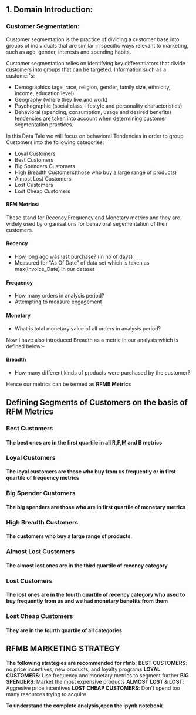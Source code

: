 ## 1. Domain Introduction: 
### Customer Segmentation:
Customer segmentation is the practice of dividing a customer base into groups of individuals that are similar in specific ways relevant to marketing, such as age, gender, interests and spending habits.

Customer segmentation relies on identifying key differentiators that divide customers into groups that can be targeted. Information such as a customer's: 

- Demographics (age, race, religion, gender, family size, ethnicity, income, education level)
- Geography (where they live and work)
- Psychographic (social class, lifestyle and personality characteristics) 
- Behavioral (spending, consumption, usage and desired benefits) tendencies 
are taken into account when determining customer segmentation practices.

In this Data Tale we will focus on behavioral Tendencies in order to group Customers into the following categories:
- Loyal Customers
- Best Customers
- Big Spenders Customers
- High Breadth Customers(those who buy a large range of products)
- Almost Lost Customers
- Lost Customers
- Lost Cheap Customers


#### RFM Metrics:
These stand for Recency,Frequency and Monetary metrics and they are widely used by organisations for behavioral segementation of their customers.

#### Recency
- How long ago was last purchase? (in no of days)
- Measured for “As Of Date” of data set which is taken as max(Invoice_Date) in our dataset

#### Frequency
- How many orders in analysis period?
- Attempting to measure engagement

#### Monetary
- What is total monetary value of all orders in analysis period?

Now I have also introduced Breadth as a metric in our analysis which is defined below:-

#### Breadth
- How many different kinds of products were purchased by the customer?

Hence our metrics can be termed as **RFMB Metrics**
## Defining Segments of Customers on the basis of RFM Metrics

### **Best Customers**
#### The best ones are in the first quartile in all R,F,M and B metrics

### **Loyal Customers**
#### The loyal customers are those who buy from us frequently or in first quartile of frequency metrics

### **Big Spender Customers**
#### The big spenders are those who are in first quartile of monetary metrics

### **High Breadth Customers**
#### The customers who buy a large range of products.

### **Almost Lost Customers**
#### The almost lost ones are in the third quartile of recency category

### **Lost Customers**
#### The lost ones are in the fourth quartile of recency category who used to buy frequently from us and we had monetary benefits from them

### **Lost Cheap Customers**
#### They are in the fourth quartile of all categories

## RFMB MARKETING STRATEGY
**The following strategies are recommended for rfmb:**
    **BEST CUSTOMERS**: no price incentives, new products, and loyalty programs
    **LOYAL CUSTOMERS**: Use frequency and monetary metrics to segment further
    **BIG SPENDERS**: Market the most expensive products
    **ALMOST LOST & LOST**: Aggresive price incentives
    **LOST CHEAP CUSTOMERS**: Don't spend too many resources trying to acquire
    
**To understand the complete analysis,open the ipynb notebook**    

